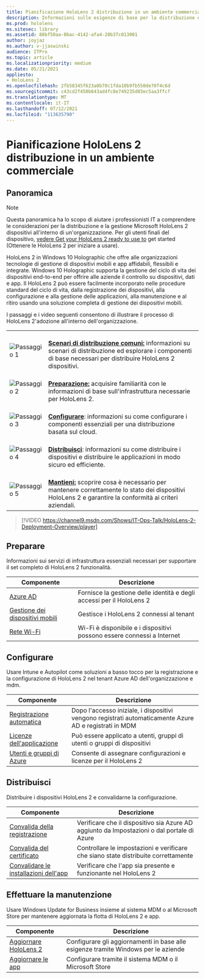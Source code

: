 ```yaml
---
title: Pianificazione HoloLens 2 distribuzione in un ambiente commerciale
description: Informazioni sulle esigenze di base per la distribuzione e la gestione dei HoloLens in ambienti aziendali, tra cui l'infrastruttura, Azure Active Directory e la gestione dei dispositivi mobili.
ms.prod: hololens
ms.sitesec: library
ms.assetid: 88bf50aa-0bac-4142-afa4-20b37c013001
author: joyjaz
ms.author: v-jjaswinski
audience: ITPro
ms.topic: article
ms.localizationpriority: medium
ms.date: 05/21/2021
appliesto:
- HoloLens 2
ms.openlocfilehash: 2fb58345f623a0b70c1fda10b9fb550de70f4c6d
ms.sourcegitcommit: c43cd2f450b643ad4fc8e749235d03ec5aa3ffcf
ms.translationtype: MT
ms.contentlocale: it-IT
ms.lasthandoff: 07/12/2021
ms.locfileid: "113635790"
---
```

# <a name="planning-hololens-2-deployment-in-a-commercial-environment"></a>Pianificazione HoloLens 2 distribuzione in un ambiente commerciale

## <a name="overview"></a>Panoramica
> [!NOTE]
> Questa panoramica ha lo scopo di aiutare i professionisti IT a comprendere le considerazioni per la distribuzione e la gestione Microsoft HoloLens 2 dispositivi all'interno di un'organizzazione. Per gli utenti finali del dispositivo, [vedere Get your HoloLens 2 ready to use to](hololens2-setup.md) get started (Ottenere le HoloLens 2 per iniziare a usare).

HoloLens 2 in Windows 10 Holographic che offre alle organizzazioni tecnologie di gestione di dispositivi mobili e app affidabili, flessibili e integrate. Windows 10 Holographic supporta la gestione del ciclo di vita dei dispositivi end-to-end per offrire alle aziende il controllo su dispositivi, dati e app. Il HoloLens 2 può essere facilmente incorporato nelle procedure standard del ciclo di vita, dalla registrazione dei dispositivi, alla configurazione e alla gestione delle applicazioni, alla manutenzione e al ritiro usando una soluzione completa di gestione dei dispositivi mobili.

I passaggi e i video seguenti consentono di illustrare il processo di HoloLens 2'adozione all'interno dell'organizzazione.

| | |
|--|--|
| ![Passaggio 1](images/1green.png)| <br/> **[Scenari di distribuzione comuni:](hololens-requirements.md)** informazioni su scenari di distribuzione ed esplorare i componenti di base necessari per distribuire HoloLens 2 dispositivi. |
| ![Passaggio 2](images/2green.png)| <br/> **[Preparazione:](#prepare)** acquisire familiarità con le informazioni di base sull'infrastruttura necessarie per HoloLens 2. |
| ![Passaggio 3](images/3green.png) | <br/> **[Configurare](#configure)**: informazioni su come configurare i componenti essenziali per una distribuzione basata sul cloud. |
| ![Passaggio 4](images/4green.png) | <br/> **[Distribuisci](#deploy)**: informazioni su come distribuire i dispositivi e distribuire le applicazioni in modo sicuro ed efficiente. |
| ![Passaggio 5](images/5green.png) | <br/> **[Mantieni:](#maintain)** scoprire cosa è necessario per mantenere correttamente lo stato dei dispositivi HoloLens 2 e garantire la conformità ai criteri aziendali. |

> [!VIDEO https://channel9.msdn.com/Shows/IT-Ops-Talk/HoloLens-2-Deployment-Overview/player]

## <a name="prepare"></a>Preparare

Informazioni sui servizi di infrastruttura essenziali necessari per supportare il set completo di HoloLens 2 funzionalità. 

| Componente | Descrizione |
|-----------|------------|
| [Azure AD](hololens-identity.md) | Fornisce la gestione delle identità e degli accessi per il HoloLens 2  |
| [Gestione dei dispositivi mobili](hololens-mdm-configure.md)| Gestisce i HoloLens 2 connessi al tenant  |
| [Rete Wi-Fi](hololens-commercial-infrastructure.md)| Wi-Fi è disponibile e i dispositivi possono essere connessi a Internet  |

## <a name="configure"></a>Configurare

Usare Intune e Autopilot come soluzioni a basso tocco per la registrazione e la configurazione di HoloLens 2 nel tenant Azure AD dell'organizzazione e mdm.

| Componente | Descrizione |
|-----------|------------|
| [Registrazione automatica](hololens-enroll-mdm.md#auto-enrollment-in-mdm) | Dopo l'accesso iniziale, i dispositivi vengono registrati automaticamente Azure AD e registrati in MDM  |
| [Licenze dell'applicazione](hololens2-cloud-connected-configure.md#application-licenses)| Può essere applicato a utenti, gruppi di utenti o gruppi di dispositivi  |
| [Utenti e gruppi di Azure](hololens2-cloud-connected-configure.md#azure-users-and-groups) | Consente di assegnare configurazioni e licenze per il HoloLens 2  |

## <a name="deploy"></a>Distribuisci

Distribuire i dispositivi HoloLens 2 e convalidarne la configurazione. 

| Componente | Descrizione |
|-----------|------------|
| [Convalida della registrazione](hololens2-corp-connected-deploy.md#enrollment-validation) | Verificare che il dispositivo sia Azure AD aggiunto da Impostazioni o dal portale di Azure |
| [Convalida del certificato](hololens2-corp-connected-deploy.md#wi-fi-certificate-validation) | Controllare le impostazioni e verificare che siano state distribuite correttamente |
| [Convalidare le installazioni dell'app](hololens2-corp-connected-deploy.md#validate-lob-app-install) | Verificare che l'app sia presente e funzionante nel HoloLens 2 |

## <a name="maintain"></a>Effettuare la manutenzione

Usare Windows Update for Business insieme al sistema MDM o al Microsoft Store per mantenere aggiornata la flotta di HoloLens 2 e app.

| Componente | Descrizione |
|-----------|------------|
| [Aggiornare HoloLens 2](hololens-updates.md) | Configurare gli aggiornamenti in base alle esigenze tramite Windows per le aziende |
| [Aggiornare le app](app-deploy-overview.md) | Configurare tramite il sistema MDM o il Microsoft Store
